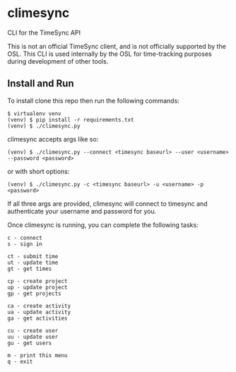 # climesync
CLI for the TimeSync API

This is not an official TimeSync client, and is not officially supported by the
OSL. This CLI is used internally by the OSL for time-tracking purposes during
development of other tools.

Install and Run
---------------

To install clone this repo then run the following commands:

```
$ virtualenv venv
(venv) $ pip install -r requirements.txt
(venv) $ ./climesync.py
```

climesync accepts args like so:

```
(venv) $ ./climesync.py --connect <timesync baseurl> --user <username> --password <password>
```

or with short options:

```
(venv) $ ./climesync.py -c <timesync baseurl> -u <username> -p <password>
```

If all three args are provided, climesync will connect to timesync and
authenticate your username and password for you.
    

Once climesync is running, you can complete the following tasks:

```
c - connect
s - sign in

ct - submit time
ut - update time
gt - get times

cp - create project
up - update project
gp - get projects

ca - create activity
ua - update activity
ga - get activities

cu - create user
uu - update user
gu - get users

m - print this menu
q - exit
```
